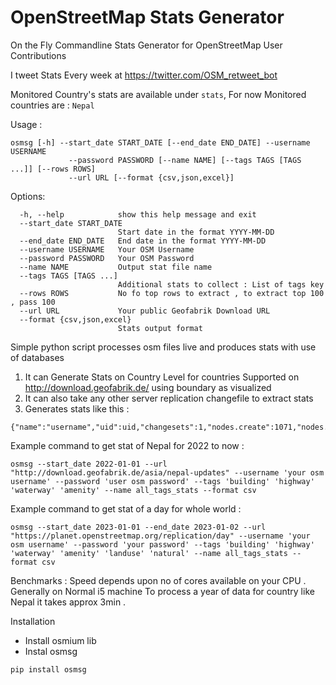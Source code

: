 # OpenStreetMap Stats Generator
On the Fly Commandline Stats Generator for OpenStreetMap User Contributions

I tweet Stats Every week at https://twitter.com/OSM_retweet_bot

Monitored Country's stats are available under ```stats```, For now Monitored countries are : ```Nepal```

Usage :

```
osmsg [-h] --start_date START_DATE [--end_date END_DATE] --username USERNAME
             --password PASSWORD [--name NAME] [--tags TAGS [TAGS ...]] [--rows ROWS]
             --url URL [--format {csv,json,excel}]
```

Options:

```
  -h, --help            show this help message and exit
  --start_date START_DATE
                        Start date in the format YYYY-MM-DD
  --end_date END_DATE   End date in the format YYYY-MM-DD
  --username USERNAME   Your OSM Username
  --password PASSWORD   Your OSM Password
  --name NAME           Output stat file name
  --tags TAGS [TAGS ...]
                        Additional stats to collect : List of tags key
  --rows ROWS           No fo top rows to extract , to extract top 100 , pass 100
  --url URL             Your public Geofabrik Download URL
  --format {csv,json,excel}
                        Stats output format
```

Simple python script processes osm files live and produces stats with use of  databases

1. It can Generate Stats on Country Level for countries Supported on http://download.geofabrik.de/ using boundary as visualized 
2. It can also take any other server replication changefile to extract stats 
2. Generates stats like this :
```
{"name":"username","uid":uid,"changesets":1,"nodes.create":1071,"nodes.modify":2100,"nodes.delete":0,"ways.create":146,"ways.modify":69,"ways.delete":0,"relations.create":0,"relations.modify":1,"relations.delete":0,"building.create":138,"building.modify":11,"building.delete":0,"highway.create":5,"highway.modify":49,"highway.delete":0,"waterway.create":0,"waterway.modify":4,"waterway.delete":0,"amenity.create":0,"amenity.modify":3,"amenity.delete":0,"landuse.create":3,"landuse.modify":1,"landuse.delete":0,"natural.create":0,"natural.modify":3,"natural.delete":0,"total_map_changes":3387}
```

Example command to get stat of Nepal for 2022 to now : 

```
osmsg --start_date 2022-01-01 --url "http://download.geofabrik.de/asia/nepal-updates" --username 'your osm username' --password 'user osm password' --tags 'building' 'highway' 'waterway' 'amenity' --name all_tags_stats --format csv
```

Example command to get stat of a day for whole world :

```
osmsg --start_date 2023-01-01 --end_date 2023-01-02 --url "https://planet.openstreetmap.org/replication/day" --username 'your osm username' --password 'your password' --tags 'building' 'highway' 'waterway' 'amenity' 'landuse' 'natural' --name all_tags_stats --format csv
```

Benchmarks : 
Speed depends upon no of cores available on your CPU .
Generally on Normal i5 machine To process a year of data for country like Nepal it takes approx 3min .

Installation 

- Install osmium lib
- Instal osmsg 
```
pip install osmsg 
```
